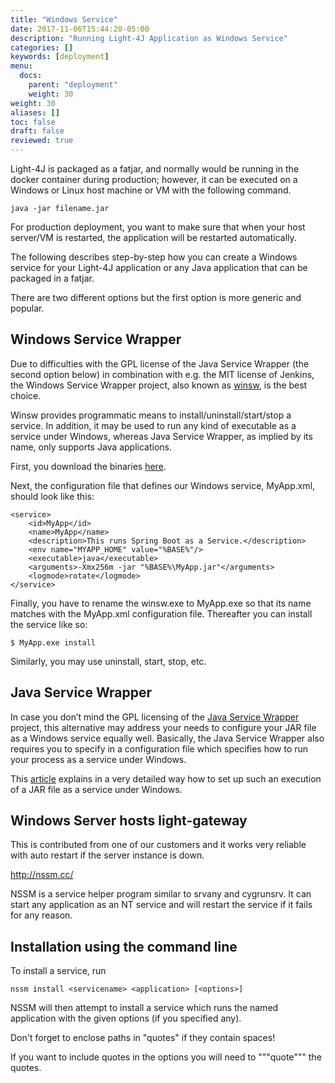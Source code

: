 ```yaml
---
title: "Windows Service"
date: 2017-11-06T15:44:20-05:00
description: "Running Light-4J Application as Windows Service"
categories: []
keywords: [deployment]
menu:
  docs:
    parent: "deployment"
    weight: 30
weight: 30
aliases: []
toc: false
draft: false
reviewed: true
---
```


Light-4J is packaged as a fatjar, and normally would be running in the docker container during production; however, it can be executed on a Windows or Linux host machine or VM with the following command.

```
java -jar filename.jar
```

For production deployment, you want to make sure that when your host server/VM is restarted, the application will be restarted automatically.

The following describes step-by-step how you can create a Windows service for your 
Light-4J application or any Java application that can be packaged in a fatjar.

There are two different options but the first option is more generic and popular.

## Windows Service Wrapper

Due to difficulties with the GPL license of the Java Service Wrapper 
(the second option below) in combination with e.g. the MIT license of Jenkins, 
the Windows Service Wrapper project, also known as [winsw](https://github.com/kohsuke/winsw), 
is the best choice.

Winsw provides programmatic means to install/uninstall/start/stop a service. In 
addition, it may be used to run any kind of executable as a service under Windows, 
whereas Java Service Wrapper, as implied by its name, only supports Java applications.

First, you download the binaries [here](http://repo.jenkins-ci.org/releases/com/sun/winsw/winsw/).

Next, the configuration file that defines our Windows service, MyApp.xml, should 
look like this:

```
<service>
    <id>MyApp</id>
    <name>MyApp</name>
    <description>This runs Spring Boot as a Service.</description>
    <env name="MYAPP_HOME" value="%BASE%"/>
    <executable>java</executable>
    <arguments>-Xmx256m -jar "%BASE%\MyApp.jar"</arguments>
    <logmode>rotate</logmode>
</service>

```
Finally, you have to rename the winsw.exe to MyApp.exe so that its name matches 
with the MyApp.xml configuration file. Thereafter you can install the service 
like so:

```
$ MyApp.exe install
```
Similarly, you may use uninstall, start, stop, etc.

## Java Service Wrapper

In case you don’t mind the GPL licensing of the [Java Service Wrapper](http://wrapper.tanukisoftware.com/doc/english/index.html) 
project, this alternative may address your needs to configure your JAR file as 
a Windows service equally well. Basically, the Java Service Wrapper also requires 
you to specify in a configuration file which specifies how to run your process 
as a service under Windows.

This [article](http://edn.embarcadero.com/article/32068) explains in a very 
detailed way how to set up such an execution of a JAR file as a service under 
Windows.


## Windows Server hosts light-gateway

This is contributed from one of our customers and it works very reliable with auto restart if the server instance is down. 

http://nssm.cc/

NSSM is a service helper program similar to srvany and cygrunsrv.  It can start any application as an NT service and will restart the service if it 
fails for any reason.

Installation using the command line
-----------------------------------
To install a service, run

```   
nssm install <servicename> <application> [<options>]
```

NSSM will then attempt to install a service which runs the named application with the given options (if you specified any).

Don't forget to enclose paths in "quotes" if they contain spaces!

If you want to include quotes in the options you will need to """quote""" the quotes.


